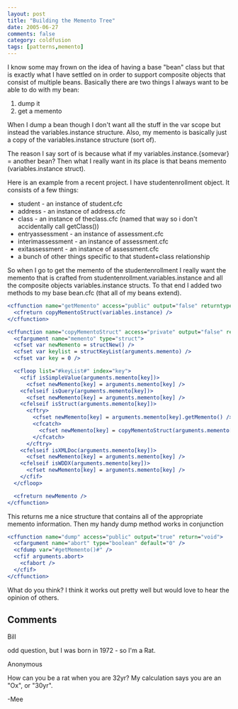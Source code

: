 ```yaml
---
layout: post
title: "Building the Memento Tree"
date: 2005-06-27
comments: false
category: coldfusion
tags: [patterns,memento]
---
```

I know some may frown on the idea of having a base "bean" class but that is
exactly what I have settled on in order to support composite objects that
consist of multiple beans. Basically there are two things I always want to be
able to do with my bean:

  1. dump it
  2. get a memento

  
When I dump a bean though I don't want all the stuff in the var scope but
instead the variables.instance structure. Also, my memento is basically just a
copy of the variables.instance structure (sort of).

The reason I say sort of is because what if my variables.instance.{somevar} =
another bean? Then what I really want in its place is that beans memento
(variables.instance struct).

Here is an example from a recent project. I have studentenrollment object. It
consists of a few things:

  * student - an instance of student.cfc
  * address - an instance of address.cfc
  * class - an instance of theclass.cfc (named that way so i don't accidentally call getClass())
  * entryassessment - an instance of assessment.cfc
  * interimassessment - an instance of assessment.cfc
  * exitassessment - an instance of assessment.cfc
  * a bunch of other things specific to that student+class relationship


So when I go to get the memento of the studentenrollment I really want the
memento that is crafted from studentenrollment.variables.instance and all the
composite objects variables.instance structs. To that end I added two methods
to my base bean.cfc (that all of my beans extend).


```cfc
<cffunction name="getMemento" access="public" output="false" returntype="struct">
  <cfreturn copyMementoStruct(variables.instance) />
</cffunction>

<cffunction name="copyMementoStruct" access="private" output="false" returntype="struct">
  <cfargument name="memento" type="struct">
  <cfset var newMemento = structNew() />
  <cfset var keylist = structKeyList(arguments.memento) />
  <cfset var key = 0 />

  <cfloop list="#keyList#" index="key">
    <cfif isSimpleValue(arguments.memento[key])>
      <cfset newMemento[key] = arguments.memento[key] />
    <cfelseif isQuery(arguments.memento[key])>
      <cfset newMemento[key] = arguments.memento[key] />
    <cfelseif isStruct(arguments.memento[key])>
      <cftry>
        <cfset newMemento[key] = arguments.memento[key].getMemento() />
        <cfcatch>
          <cfset newMemento[key] = copyMementoStruct(arguments.memento[key]) />
        </cfcatch>
      </cftry>
    <cfelseif isXMLDoc(arguments.memento[key])>
      <cfset newMemento[key] = arguments.memento[key] />
    <cfelseif isWDDX(arguments.memento[key])>
      <cfset newMemento[key] = arguments.memento[key] />
    </cfif>
  </cfloop>

  <cfreturn newMemento />
</cffunction>

```


This returns me a nice structure that contains all of the appropriate memento
information. Then my handy dump method works in conjunction


```cfc
<cffunction name="dump" access="public" output="true" return="void">
  <cfargument name="abort" type="boolean" default="0" />
  <cfdump var="#getMemento()#" />
  <cfif arguments.abort>
    <cfabort />
  </cfif>
</cffunction>

```


What do you think? I think it works out pretty well but would love to hear the
opinion of others.

## Comments

Bill

odd question, but I was born in 1972 - so I'm a Rat.

Anonymous

How can you be a rat when you are 32yr? My calculation says you are an "Ox",
or "30yr".

-Mee
